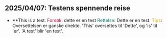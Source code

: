 ## 2025/04/07: Testens spennende reise
- **This is a test.
  <span style="color: #C70039 ">Forsøk</span>: dette er en test
  <span style="color: #097969">Rettelse</span>: Dette er en test.
  <span style="color: #dda504">Tips</span>: Oversettelsen er ganske direkte. 'This' oversettes til 'Dette', og 'is' til 'er'. 'A test' blir 'en test'.
